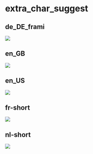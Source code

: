 # extra_char_suggest

## de_DE_frami

[![](de_DE_frami.log.extra_char_suggest.png)](de_DE_frami.log.extra_char_suggest.png)

## en_GB

[![](en_GB.log.extra_char_suggest.png)](en_GB.log.extra_char_suggest.png)

## en_US

[![](en_US.log.extra_char_suggest.png)](en_US.log.extra_char_suggest.png)

## fr-short

[![](fr-short.log.extra_char_suggest.png)](fr-short.log.extra_char_suggest.png)

## nl-short

[![](nl-short.log.extra_char_suggest.png)](nl-short.log.extra_char_suggest.png)

